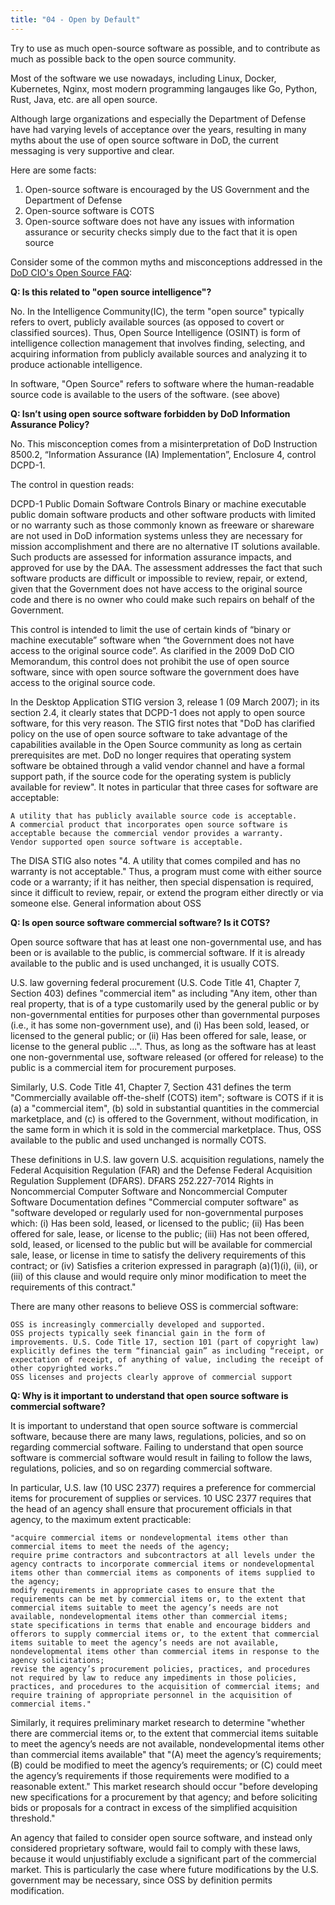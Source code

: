 ```yaml
---
title: "04 - Open by Default"
---
```


Try to use as much open-source software as possible, and to contribute as much as possible back to the open source community.

Most of the software we use nowadays, including Linux, Docker, Kubernetes, Nginx, most modern programming langauges like Go, Python, Rust, Java, etc. are all open source.

Although large organizations and especially the Department of Defense have had varying levels of acceptance over the years, resulting in many myths about the use of open source software in DoD, the current messaging is very supportive and clear.

Here are some facts:

1. Open-source software is encouraged by the US Government and the Department of Defense
1. Open-source software is COTS
1. Open-source software does not have any issues with information assurance or security checks simply due to the fact that it is open source

Consider some of the common myths and misconceptions addressed in the [DoD CIO's Open Source FAQ](https://dodcio.defense.gov/Open-Source-Software-FAQ/):

**Q: Is this related to "open source intelligence"?**

No. In the Intelligence Community(IC), the term "open source" typically refers to overt, publicly available sources (as opposed to covert or classified sources).  Thus, Open Source Intelligence (OSINT) is form of intelligence collection management that involves finding, selecting, and acquiring information from publicly available sources and analyzing it to produce actionable intelligence.

In software, "Open Source" refers to software where the human-readable source code is available to the users of the software. (see above)

**Q: Isn’t using open source software forbidden by DoD Information Assurance Policy?**

No. This misconception comes from a misinterpretation of DoD Instruction 8500.2, “Information Assurance (IA) Implementation”, Enclosure 4, control DCPD-1.

The control in question reads:

DCPD-1 Public Domain Software Controls Binary or machine executable public domain software products and other software products with limited or no warranty such as those commonly known as freeware or shareware are not used in DoD information systems unless they are necessary for mission accomplishment and there are no alternative IT solutions available. Such products are assessed for information assurance impacts, and approved for use by the DAA. The assessment addresses the fact that such software products are difficult or impossible to review, repair, or extend, given that the Government does not have access to the original source code and there is no owner who could make such repairs on behalf of the Government.

This control is intended to limit the use of certain kinds of “binary or machine executable” software when “the Government does not have access to the original source code”. As clarified in the 2009 DoD CIO Memorandum, this control does not prohibit the use of open source software, since with open source software the government does have access to the original source code.

In the Desktop Application STIG version 3, release 1 (09 March 2007); in its section 2.4, it clearly states that DCPD-1 does not apply to open source software, for this very reason. The STIG first notes that "DoD has clarified policy on the use of open source software to take advantage of the capabilities available in the Open Source community as long as certain prerequisites are met. DoD no longer requires that operating system software be obtained through a valid vendor channel and have a formal support path, if the source code for the operating system is publicly available for review". It notes in particular that three cases for software are acceptable:

    A utility that has publicly available source code is acceptable.
    A commercial product that incorporates open source software is acceptable because the commercial vendor provides a warranty.
    Vendor supported open source software is acceptable.

The DISA STIG also notes "4. A utility that comes compiled and has no warranty is not acceptable." Thus, a program must come with either source code or a warranty; if it has neither, then special dispensation is required, since it difficult to review, repair, or extend the program either directly or via someone else.
General information about OSS

**Q: Is open source software commercial software? Is it COTS?**

Open source software that has at least one non-governmental use, and has been or is available to the public, is commercial software. If it is already available to the public and is used unchanged, it is usually COTS.

U.S. law governing federal procurement (U.S. Code Title 41, Chapter 7, Section 403) defines "commercial item" as including "Any item, other than real property, that is of a type customarily used by the general public or by non-governmental entities for purposes other than governmental purposes (i.e., it has some non-government use), and (i) Has been sold, leased, or licensed to the general public; or (ii) Has been offered for sale, lease, or license to the general public ...". Thus, as long as the software has at least one non-governmental use, software released (or offered for release) to the public is a commercial item for procurement purposes.

Similarly, U.S. Code Title 41, Chapter 7, Section 431 defines the term "Commercially available off-the-shelf (COTS) item"; software is COTS if it is (a) a "commercial item", (b) sold in substantial quantities in the commercial marketplace, and (c) is offered to the Government, without modification, in the same form in which it is sold in the commercial marketplace. Thus, OSS available to the public and used unchanged is normally COTS.

These definitions in U.S. law govern U.S. acquisition regulations, namely the Federal Acquisition Regulation (FAR) and the Defense Federal Acquisition Regulation Supplement (DFARS). DFARS 252.227-7014 Rights in Noncommercial Computer Software and Noncommercial Computer Software Documentation defines "Commercial computer software" as "software developed or regularly used for non-governmental purposes which: (i) Has been sold, leased, or licensed to the public; (ii) Has been offered for sale, lease, or license to the public; (iii) Has not been offered, sold, leased, or licensed to the public but will be available for commercial sale, lease, or license in time to satisfy the delivery requirements of this contract; or (iv) Satisfies a criterion expressed in paragraph (a)(1)(i), (ii), or (iii) of this clause and would require only minor modification to meet the requirements of this contract."

There are many other reasons to believe OSS is commercial software:

    OSS is increasingly commercially developed and supported.
    OSS projects typically seek financial gain in the form of improvements. U.S. Code Title 17, section 101 (part of copyright law) explicitly defines the term “financial gain” as including “receipt, or expectation of receipt, of anything of value, including the receipt of other copyrighted works.”
    OSS licenses and projects clearly approve of commercial support

**Q: Why is it important to understand that open source software is commercial software?**

It is important to understand that open source software is commercial software, because there are many laws, regulations, policies, and so on regarding commercial software. Failing to understand that open source software is commercial software would result in failing to follow the laws, regulations, policies, and so on regarding commercial software.

In particular, U.S. law (10 USC 2377) requires a preference for commercial items for procurement of supplies or services. 10 USC 2377 requires that the head of an agency shall ensure that procurement officials in that agency, to the maximum extent practicable:

    "acquire commercial items or nondevelopmental items other than commercial items to meet the needs of the agency;
    require prime contractors and subcontractors at all levels under the agency contracts to incorporate commercial items or nondevelopmental items other than commercial items as components of items supplied to the agency;
    modify requirements in appropriate cases to ensure that the requirements can be met by commercial items or, to the extent that commercial items suitable to meet the agency’s needs are not available, nondevelopmental items other than commercial items;
    state specifications in terms that enable and encourage bidders and offerors to supply commercial items or, to the extent that commercial items suitable to meet the agency’s needs are not available, nondevelopmental items other than commercial items in response to the agency solicitations;
    revise the agency’s procurement policies, practices, and procedures not required by law to reduce any impediments in those policies, practices, and procedures to the acquisition of commercial items; and
    require training of appropriate personnel in the acquisition of commercial items."

Similarly, it requires preliminary market research to determine "whether there are commercial items or, to the extent that commercial items suitable to meet the agency’s needs are not available, nondevelopmental items other than commercial items available" that "(A) meet the agency’s requirements; (B) could be modified to meet the agency’s requirements; or (C) could meet the agency’s requirements if those requirements were modified to a reasonable extent." This market research should occur "before developing new specifications for a procurement by that agency; and before soliciting bids or proposals for a contract in excess of the simplified acquisition threshold."

An agency that failed to consider open source software, and instead only considered proprietary software, would fail to comply with these laws, because it would unjustifiably exclude a significant part of the commercial market. This is particularly the case where future modifications by the U.S. government may be necessary, since OSS by definition permits modification. 